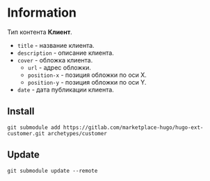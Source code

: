 # Information

Тип контента **Клиент**.

- `title` - название клиента.
- `description` - описание клиента.
- `cover` - обложка клиента.
  - `url` - адрес обложки.
  - `position-x` - позиция обложки по оси X.
  - `position-y` - позиция обложки по оси Y.
- `date` - дата публикации клиента.

## Install

```
git submodule add https://gitlab.com/marketplace-hugo/hugo-ext-customer.git archetypes/customer
```

## Update

```
git submodule update --remote
```
